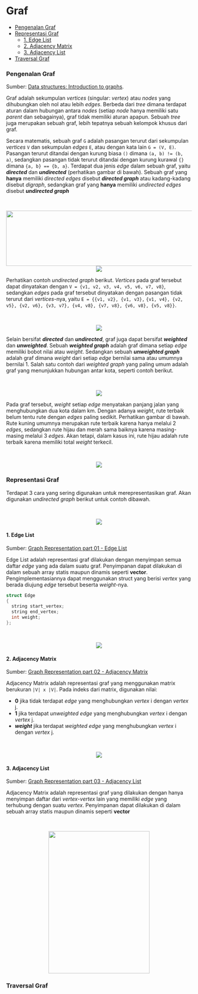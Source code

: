 # Graf
- [Pengenalan Graf](#intro)
- [Representasi Graf](#representation)
    - [1. Edge List](#r1)
    - [2. Adjacency Matrix](#r2)
    - [3. Adjacency List](#r3)
- [Traversal Graf](#traversal)

### Pengenalan Graf <a name="intro"></a>
Sumber: [Data structures: Introduction to graphs](https://www.youtube.com/watch?v=gXgEDyodOJU&list=PL2_aWCzGMAwI3W_JlcBbtYTwiQSsOTa6P&index=39).

Graf adalah sekumpulan _vertices_ (singular: _vertex_) atau _nodes_ yang dihubungkan oleh nol atau lebih _edges_. Berbeda dari _tree_ dimana terdapat aturan dalam hubungan antara _nodes_ (setiap _node_ hanya memiliki satu _parent_ dan sebagainya), graf tidak memiliki aturan apapun. Sebuah _tree_ juga merupakan sebuah graf, lebih tepatnya sebuah kelompok khusus dari graf.

Secara matematis, sebuah graf `G` adalah pasangan terurut dari sekumpulan _vertices_ `V` dan sekumpulan _edges_ `E`, atau dengan kata lain `G = (V, E)`. Pasangan terurut ditandai dengan kurung biasa `()` dimana `(a, b) != (b, a)`, sedangkan pasangan tidak terurut ditandai dengan kurung kurawal `{}` dimana `{a, b} == {b, a}`. Terdapat dua jenis _edge_ dalam sebuah graf, yaitu **_directed_** dan **_undirected_** (perhatikan gambar di bawah). Sebuah graf yang **hanya** memiliki _directed edges_ disebut **_directed graph_** atau kadang-kadang disebut _digraph_, sedangkan graf yang **hanya** memiliki _undirected edges_ disebut **_undirected graph_**

<br>
<p align="center">
  <img src="https://github.com/kaylanFairuz/SD24/blob/main/Modul%203/assets/edge-types.png" width="505" height="150"/><br>
  <img src="https://github.com/kaylanFairuz/SD24/blob/main/Modul%203/assets/graph-types.png"/>
</p>

Perhatikan contoh _undirected graph_ berikut. _Vertices_ pada graf tersebut dapat dinyatakan dengan `V = {v1, v2, v3, v4, v5, v6, v7, v8}`, sedangkan _edges_ pada graf tersebut dinyatakan dengan pasangan tidak terurut dari _vertices_-nya, yaitu `E = {{v1, v2}, {v1, v3},` `{v1, v4}, {v2, v5}, {v2, v6}, {v3, v7}, {v4, v8}, {v7, v8}, {v6, v8}, {v5, v8}}`.

<br>
<p align="center">
  <img src="https://github.com/kaylanFairuz/SD24/blob/main/Modul%203/assets/graph_example-1.png"/>
</p>

Selain bersifat **_directed_** dan **_undirected_**, graf juga dapat bersifat **_weighted_** dan **_unweighted_**. Sebuah **_weighted graph_** adalah graf dimana setiap _edge_ memiliki bobot nilai atau _weight_. Sedangkan sebuah **_unweighted graph_** adalah graf dimana _weight_ dari setiap _edge_ bernilai sama atau umumnya bernilai 1. Salah satu contoh dari _weighted graph_ yang paling umum adalah graf yang menunjukkan hubungan antar kota, seperti contoh berikut.

<br>
<p align="center">
  <img src="https://github.com/kaylanFairuz/SD24/blob/main/Modul%203/assets/weighted-graph_example-1.png"/>
</p>

Pada graf tersebut, _weight_ setiap _edge_ menyatakan panjang jalan yang menghubungkan dua kota dalam km. Dengan adanya _weight_, rute terbaik belum tentu rute dengan _edges_ paling sedikit. Perhatikan gambar di bawah. Rute kuning umumnya merupakan rute terbaik karena hanya melalui 2 _edges_, sedangkan rute hijau dan merah sama baiknya karena masing-masing melalui 3 _edges_. Akan tetapi, dalam kasus ini, rute hijau adalah rute terbaik karena memiliki total _weight_ terkecil.

<br>
<p align="center">
  <img src="https://github.com/kaylanFairuz/SD24/blob/main/Modul%203/assets/weighted-graph_example-2.png"/>
</p>

### Representasi Graf <a name="representation"></a>
Terdapat 3 cara yang sering digunakan untuk merepresentasikan graf. Akan digunakan _undirected graph_ berikut untuk contoh dibawah.

<br>
<p align="center">
  <img src="https://github.com/kaylanFairuz/SD24/blob/main/Modul%203/assets/graph_example-2.png"/>
</p>

#### 1. Edge List <a name="r1"></a>
Sumber: [Graph Representation part 01 - Edge List](https://www.youtube.com/watch?v=ZdY1Fp9dKzs&list=PL2_aWCzGMAwI3W_JlcBbtYTwiQSsOTa6P&index=40)

Edge List adalah representasi graf dilakukan dengan menyimpan semua daftar _edge_ yang ada dalam suatu graf. Penyimpanan dapat dilakukan di dalam sebuah array statis maupun dinamis seperti **vector**. Pengimplementasiannya dapat menggunakan struct yang berisi _vertex_ yang berada diujung _edge_ tersebut beserta _weight_-nya.

```cpp
struct Edge
{
  string start_vertex;
  string end_vertex;
  int weight;
};
```

<br>
<p align="center">
  <img src="https://github.com/kaylanFairuz/SD24/blob/main/Modul%203/assets/edge-list_example.png"/>
</p>


#### 2. Adjacency Matrix <a name="r2"></a>
Sumber: [Graph Representation part 02 - Adjacency Matrix](https://www.youtube.com/watch?v=ZdY1Fp9dKzs&list=PL2_aWCzGMAwI3W_JlcBbtYTwiQSsOTa6P&index=41)

Adjacency Matrix adalah representasi graf yang menggunakan matrix berukuran `|V| x |V|`. Pada indeks dari matrix, digunakan nilai:
- **0** jika tidak terdapat _edge_ yang menghubungkan _vertex_ i dengan _vertex_ j.
- **1** jika terdapat _unweighted edge_ yang menghubungkan _vertex_ i dengan _vertex_ j.
- **_weight_** jika terdapat _weighted edge_ yang menghubungkan _vertex_ i dengan _vertex_ j.

<br>
<p align="center">
  <img src="https://github.com/kaylanFairuz/SD24/blob/main/Modul%203/assets/adjacency-matrix_example.png"/>
</p>

#### 3. Adjacency List <a name="r3"></a>
Sumber: [Graph Representation part 03 - Adjacency List](https://www.youtube.com/watch?v=ZdY1Fp9dKzs&list=PL2_aWCzGMAwI3W_JlcBbtYTwiQSsOTa6P&index=42)

Adjacency Matrix adalah representasi graf yang dilakukan dengan hanya menyimpan daftar dari _vertex_-_vertex_ lain yang memiliki _edge_ yang terhubung dengan suatu _vertex_. Penyimpanan dapat dilakukan di dalam sebuah array statis maupun dinamis seperti **vector**

<br>
<p align="center">
  <img src="https://github.com/kaylanFairuz/SD24/blob/main/Modul%203/assets/adjacency-list_example.png" width="274" height="386"/>
</p>

### Traversal Graf <a name="traversal"></a>
